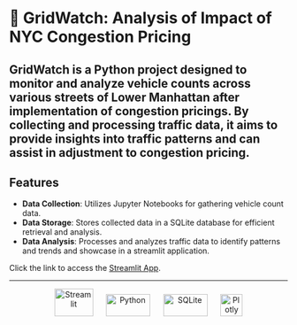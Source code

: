 # 🚗 GridWatch: Analysis of Impact of NYC Congestion Pricing

GridWatch is a Python project designed to monitor and analyze vehicle counts across various streets of Lower Manhattan after implementation of congestion pricings. By collecting and processing traffic data, it aims to provide insights into traffic patterns and can assist in adjustment to congestion pricing.
---

## Features

- **Data Collection**: Utilizes Jupyter Notebooks for gathering vehicle count data.
- **Data Storage**: Stores collected data in a SQLite database for efficient retrieval and analysis.
- **Data Analysis**: Processes and analyzes traffic data to identify patterns and trends and showcase in a streamlit application.

Click the link to access the [Streamlit App](https://gridwatch-nyc.streamlit.app/).

---
<p align="center">
  <img src="https://streamlit.io/images/brand/streamlit-mark-color.png" alt="Streamlit" width="70" height="50">
  &nbsp;&nbsp;&nbsp;&nbsp;
  <img src="https://www.python.org/static/community_logos/python-logo.png" alt="Python" width="80" height="40">
  &nbsp;&nbsp;&nbsp;&nbsp;
  <img src="https://www.sqlite.org/images/sqlite370_banner.gif" alt="SQLite" width="80" height="40">
  &nbsp;&nbsp;&nbsp;&nbsp;
  <img src="https://images.plot.ly/logo/new-branding/plotly-logomark.png" alt="Plotly" width="40" height="40">
</p>
